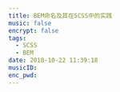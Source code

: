 ```yaml
---
title: BEM命名及其在SCSS中的实践
music: false
encrypt: false
tags:
  - SCSS
  - BEM
date: 2018-10-22 11:39:18
musicID:
enc_pwd:
---
```


